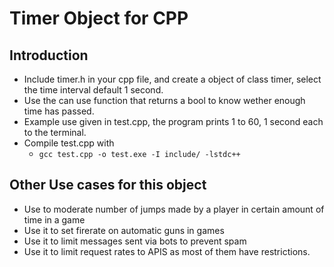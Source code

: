# Timer Object for CPP

## Introduction
- Include timer.h in your cpp file, and create a object of class timer, select the time interval default 1 second.
- Use the can use function that returns a bool to know wether enough time has passed.
- Example use given in test.cpp, the program prints 1 to 60, 1 second each to the terminal.
- Compile test.cpp with 
  - ```gcc test.cpp -o test.exe -I include/ -lstdc++```

## Other Use cases for this object
- Use to moderate number of jumps made by a player in certain amount of time in a game
- Use it to set firerate on automatic guns in games
- Use it to limit messages sent via bots to prevent spam
- Use it to limit request rates to APIS as most of them have restrictions. 